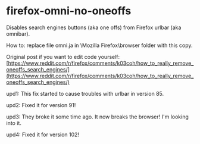 # firefox-omni-no-oneoffs
Disables search engines buttons (aka one offs) from Firefox urlbar (aka omnibar).

How to: replace file omni.ja in \Mozilla Firefox\browser folder with this copy.

Original post if you want to edit code yourself: [https://www.reddit.com/r/firefox/comments/k03coh/how_to_really_remove_oneoffs_search_engines/](https://www.reddit.com/r/firefox/comments/k03coh/how_to_really_remove_oneoffs_search_engines/)

upd1: This fix started to cause troubles with urlbar in version 85. 

upd2: Fixed it for version 91!

upd3: They broke it some time ago. It now breaks the browser! I'm looking into it.

upd4: Fixed it for version 102!